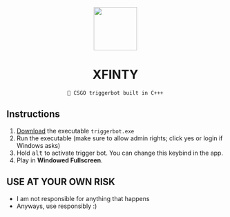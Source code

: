 

<div align=center>

  <img src="https://logos-download.com/wp-content/uploads/2016/04/CS_logo_logotype_emblem_CS_GO.png" width=100>
  
  # XFINTY
  ```
  💎 CSGO triggerbot built in C+++
  ```
  
</div>

## Instructions
1. [Download](codelink) the executable `triggerbot.exe`
2. Run the executable (make sure to allow admin rights; click yes or login if Windows asks)
3. Hold <kbd>alt</kbd> to activate trigger bot. You can change this keybind in the app.
4. Play in **Windowed Fullscreen**.



##  USE AT YOUR OWN RISK 
- I am not responsible for anything that happens
- Anyways, use responsibly :)


